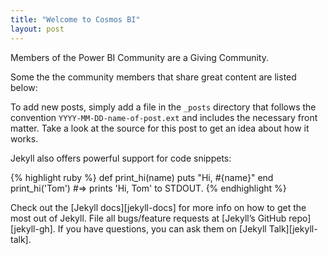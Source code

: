 ```yaml
---
title: "Welcome to Cosmos BI"
layout: post
---
```


Members of the Power BI Community are a Giving Community.

Some the the community members that share great content are listed below:

[SQL BI]: https://www.sqlbi.com/
[Kratos BI]:   https://www.kratosbi.com/
[Guy In a Cube]: https://guyinacube.com/




To add new posts, simply add a file in the `_posts` directory that follows the convention `YYYY-MM-DD-name-of-post.ext` and includes the necessary front matter. Take a look at the source for this post to get an idea about how it works.

Jekyll also offers powerful support for code snippets:

{% highlight ruby %}
def print_hi(name)
  puts "Hi, #{name}"
end
print_hi('Tom')
#=> prints 'Hi, Tom' to STDOUT.
{% endhighlight %}

Check out the [Jekyll docs][jekyll-docs] for more info on how to get the most out of Jekyll. File all bugs/feature requests at [Jekyll’s GitHub repo][jekyll-gh]. If you have questions, you can ask them on [Jekyll Talk][jekyll-talk].
